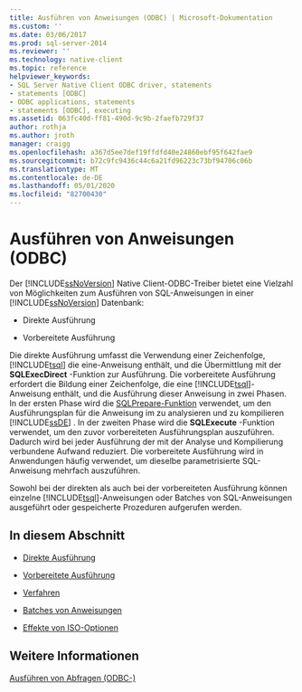 ```yaml
---
title: Ausführen von Anweisungen (ODBC) | Microsoft-Dokumentation
ms.custom: ''
ms.date: 03/06/2017
ms.prod: sql-server-2014
ms.reviewer: ''
ms.technology: native-client
ms.topic: reference
helpviewer_keywords:
- SQL Server Native Client ODBC driver, statements
- statements [ODBC]
- ODBC applications, statements
- statements [ODBC], executing
ms.assetid: 063fc40d-ff81-490d-9c9b-2faefb729f37
author: rothja
ms.author: jroth
manager: craigg
ms.openlocfilehash: a367d5ee7def19ffdfd40e24860ebf95f642fae9
ms.sourcegitcommit: b72c9fc9436c44c6a21fd96223c73bf94706c06b
ms.translationtype: MT
ms.contentlocale: de-DE
ms.lasthandoff: 05/01/2020
ms.locfileid: "82700430"
---
```

# <a name="executing-statements-odbc"></a>Ausführen von Anweisungen (ODBC)
  Der [!INCLUDE[ssNoVersion](../../../includes/ssnoversion-md.md)] Native Client-ODBC-Treiber bietet eine Vielzahl von Möglichkeiten zum Ausführen von SQL-Anweisungen in einer [!INCLUDE[ssNoVersion](../../../includes/ssnoversion-md.md)] Datenbank:  
  
-   Direkte Ausführung  
  
-   Vorbereitete Ausführung  
  
 Die direkte Ausführung umfasst die Verwendung einer Zeichenfolge, [!INCLUDE[tsql](../../../includes/tsql-md.md)] die eine-Anweisung enthält, und die Übermittlung mit der **SQLExecDirect** -Funktion zur Ausführung. Die vorbereitete Ausführung erfordert die Bildung einer Zeichenfolge, die eine [!INCLUDE[tsql](../../../includes/tsql-md.md)]-Anweisung enthält, und die Ausführung dieser Anweisung in zwei Phasen. In der ersten Phase wird die [SQLPrepare-Funktion](https://go.microsoft.com/fwlink/?LinkId=59360) verwendet, um den Ausführungsplan für die Anweisung im zu analysieren und zu kompilieren [!INCLUDE[ssDE](../../../includes/ssde-md.md)] . In der zweiten Phase wird die **SQLExecute** -Funktion verwendet, um den zuvor vorbereiteten Ausführungsplan auszuführen. Dadurch wird bei jeder Ausführung der mit der Analyse und Kompilierung verbundene Aufwand reduziert. Die vorbereitete Ausführung wird in Anwendungen häufig verwendet, um dieselbe parametrisierte SQL-Anweisung mehrfach auszuführen.  
  
 Sowohl bei der direkten als auch bei der vorbereiteten Ausführung können einzelne [!INCLUDE[tsql](../../../includes/tsql-md.md)]-Anweisungen oder Batches von SQL-Anweisungen ausgeführt oder gespeicherte Prozeduren aufgerufen werden.  
  
## <a name="in-this-section"></a>In diesem Abschnitt  
  
-   [Direkte Ausführung](direct-execution.md)  
  
-   [Vorbereitete Ausführung](prepared-execution.md)  
  
-   [Verfahren](procedures.md)  
  
-   [Batches von Anweisungen](batches-of-statements.md)  
  
-   [Effekte von ISO-Optionen](effects-of-iso-options.md)  
  
## <a name="see-also"></a>Weitere Informationen  
 [Ausführen von Abfragen &#40;ODBC-&#41;](../executing-queries-odbc.md)  
  
  
